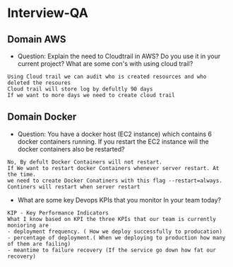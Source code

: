 # Interview-QA

## Domain AWS

- Question: Explain the need to Cloudtrail in AWS? Do you use it in your current project? What are some con's with using cloud trail?
```
Using Cloud trail we can audit who is created resources and who deleted the resoures 
Cloud trail will store log by defultly 90 days 
If we want to more days we need to create cloud trail
```


## Domain Docker

- Question: You have a docker host (EC2 instance) which contains 6 docker containers running. If you restart the EC2 instance will the docker containers also be restarted?

```
No, By defult Docker Containers will not restart.
If We want to restart docker Containers whenever server restart. At the time.
we need to create Docker Conatiners with this flag --restart=always.
Continers will restart when server restart
```
- What are some key Devops KPIs that you monitor In your team today?
```
KIP - Key Performance Indicators
What I know based on KPI the three KPIs that our team is currently monioring are
- deployment frequency. ( How we deploy successfully to producation)
- percentage of deployment.( When we deploying to production how many of them are failing)
- meantime to failure recovery (If the service go down how fat our recovery)
```

